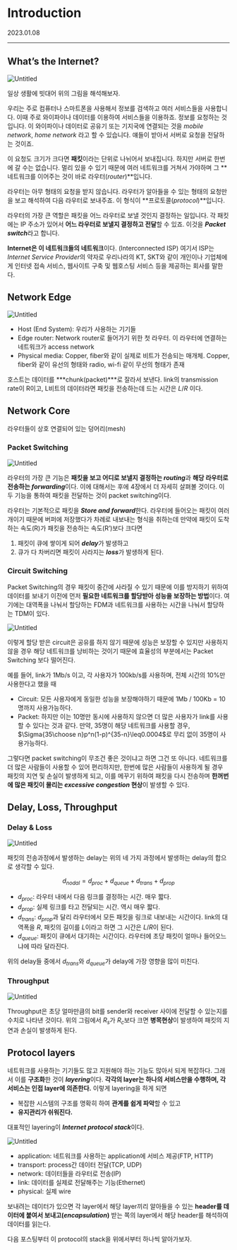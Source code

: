 # Introduction

2023.01.08

---

## What’s the Internet?

![Untitled](Introduction%20f099add838494a62b1922b54feecc714/Untitled.png)

일상 생활에 빗대어 위의 그림을 해석해보자.

우리는 주로 컴퓨터나 스마트폰을 사용해서 정보를 검색하고 여러 서비스들을 사용합니다. 이때 주로 와이파이나 데이터를 이용하여 서비스들을 이용하죠. 정보를 요청하는 것입니다. 이 와이파이나 데이터로 공유기 또는 기지국에 연결되는 것을 *mobile network*, *home network* 라고 할 수 있습니다. 얘들이 받아서 서버로 요청을 전달하는 것이죠.

이 요청도 크기가 크다면 **패킷**이라는 단위로 나뉘어서 보내집니다. 하지만 서버로 한번에 갈 수는 없습니다. 멀리 있을 수 있기 때문에 여러 네트워크를 거쳐서 가야하며 그 **네트워크를 이어주는 것이 바로 라우터(*router*)**입니다. 

라우터는 아무 형태의 요청을 받지 않습니다. 라우터가 알아들을 수 있는 형태의 요청만을 보고 해석하여 다음 라우터로 보내주죠. 이 형식이 **프로토콜(*protocol*)**입니다.

라우터의 가장 큰 역할은 패킷을 어느 라우터로 보낼 것인지 결정하는 일입니다. 각 패킷에는 IP 주소가 있어서 **어느 라우터로 보낼지 결정하고 전달**할 수 있죠. 이것을 ***Packet switch***라고 합니다.

**Internet은 이 네트워크들의 네트워크**이다. (Interconnected ISP) 여기서 ISP는 *Internet Service Provider*의 약자로 우리나라의 KT, SKT와 같이 개인이나 기업체에게 인터넷 접속 서비스, 웹사이트 구축 및 웹호스팅 서비스 등을 제공하는 회사를 말한다.

## Network Edge

![Untitled](Introduction%20f099add838494a62b1922b54feecc714/Untitled%201.png)

- Host (End System): 우리가 사용하는 기기들
- Edge router: Network router로 들어가기 위한 첫 라우터. 이 라우터에 연결하는 네트워크가 access network
- Physical media: Copper, fiber와 같이 실제로 비트가 전송되는 매개체. Copper, fiber와 같이 유선의 형태와 radio, wi-fi 같이 무선의 형태가 존재

호스트는 데이터를 ***chunk(packet)***로 잘라서 보낸다. link의 transmission rate이 R이고, L비트의 데이터라면 패킷을 전송하는데 드는 시간은 $L/R$ 이다.

## Network Core

라우터들이 상호 연결되어 있는 덩어리(mesh)

### Packet Switching

![Untitled](Introduction%20f099add838494a62b1922b54feecc714/Untitled%202.png)

라우터의 가장 큰 기능은 **패킷을 보고 어디로 보낼지 결정하는 *routing***과 **해당 라우터로 전송하는 *forwarding***이다. 이에 대해서는 후에 4장에서 더 자세히 살펴볼 것이다. 이 두 기능을 통하여 패킷을 전달하는 것이 packet switching이다. 

라우터는 기본적으로 패킷을 ***Store and forward***한다. 라우터에 들어오는 패킷이 여러개이기 때문에 버퍼에 저장했다가 차례로 내보내는 형식을 취하는데 만약에 패킷이 도착하는 속도(R)가 패킷을 전송하는 속도(R’)보다 크다면

1. 패킷이 큐에 쌓이게 되어 ***delay***가 발생하고
2. 큐가 다 차버리면 패킷이 사라지는 ***loss***가 발생하게 된다.

### Circuit Switching

Packet Switching의 경우 패킷이 중간에 사라질 수 있기 때문에 이를 방지하기 위하여 데이터를 보내기 이전에 먼저 **필요한 네트워크를 할당받아 성능을 보장하는 방법**이다. 여기에는 대역폭을 나눠서 할당하는 FDM과 네트워크를 사용하는 시간을 나눠서 할당하는 TDM이 있다.

![Untitled](Introduction%20f099add838494a62b1922b54feecc714/Untitled%203.png)

이렇게 할당 받은 circuit은 공유를 하지 않기 때문에 성능은 보장할 수 있지만 사용하지 않을 경우 해당 네트워크를 낭비하는 것이기 때문에 효율성의 부분에서는 Packet Switching 보다 떨어진다.

예를 들어, link가 1Mb/s 이고, 각 사용자가 100kb/s를  사용하며, 전체 시간의 10%만 사용한다고 했을 때

- Circuit: 모든 사용자에게 동일한 성능을 보장해야하기 때문에 1Mb / 100Kb = 10명까지 사용가능하다.
- Packet: 하지만 이는 10명만 동시에 사용하지 않으면 더 많은 사용자가 link를 사용할 수 있다는 것과 같다. 만약, 35명이 해당 네트워크를 사용할 경우, $\Sigma{35\choose n}p^n(1-p)^{35-n}\leq0.0004$로 무리 없이 35명이 사용가능하다.

그렇다면 packet switching이 무조건 좋은 것이냐고 하면 그건 또 아니다. 네트워크를 더 많은 사람들이 사용할 수 있어 편리하지만, 한번에 많은 사람들이 사용하게 될 경우 패킷의 지연 및 손실이 발생하게 되고, 이를 메꾸기 위하여 패킷을 다시 전송하며 **한꺼번에 많은 패킷이 몰리는 *excessive congestion* 현상**이 발생할 수 있다.

## Delay, Loss, Throughput

### Delay & Loss

![Untitled](Introduction%20f099add838494a62b1922b54feecc714/Untitled%204.png)

패킷의 전송과정에서 발생하는 delay는 위의 네 가지 과정에서 발생하는 delay의 합으로 생각할 수 있다.

$$
d_{nodal}=d_{proc}+d_{queue}+d_{trans}+d_{prop}
$$

- $d_{proc}$: 라우터 내에서 다음 링크를 결정하는 시간. 매우 짧다.
- $d_{prop}$: 실제 링크를 타고 전달되는 시간. 역시 매우 짧다.
- $d_{trans}$: $d_{prop}$과 달리 라우터에서 모든 패킷을 링크로 내보내는 시간이다. link의 대역폭을 $R$, 패킷의 길이를 $L$이라고 하면 그 시간은 $L/R$이 된다.
- $d_{queue}$: 패킷이 큐에서 대기하는 시간이다. 라우터에 초당 패킷이 얼마나 들어오느냐에 따라 달라진다.

위의 delay들 중에서 $d_{trans}$와 $d_{queue}$가 delay에 가장 영향을 많이 미친다.

### Throughput

![Untitled](Introduction%20f099add838494a62b1922b54feecc714/Untitled%205.png)

Throughput은 초당 얼마만큼의 bit를 sender와 receiver 사이에 전달할 수 있는지를 수치로 나타낸 것이다. 위의 그림에서 $R_s$가 $R_c$보다 크면 **병목현상**이 발생하여 패킷의 지연과 손실이 발생하게 된다. 

## Protocol layers

네트워크를 사용하는 기기들도 많고 지원해야 하는 기능도 많아서 되게 복잡하다. 그래서 이를 **구조화**한 것이 ***layering***이다. **각각의 layer는 하나의 서비스만을 수행하며, 각 서비스는 인접 layer에 의존한다.** 이렇게 layering을 하게 되면

- 복잡한 시스템의 구조를 명확히 하여 **관계를 쉽게 파악**할 수 있고
- **유지관리가 쉬워진다.**

대표적인 layering이 ***Internet protocol stack***이다.

![Untitled](Introduction%20f099add838494a62b1922b54feecc714/Untitled%206.png)

- application: 네트워크를 사용하는 application에 서비스 제공(FTP, HTTP)
- transport: process간 데이터 전달(TCP, UDP)
- network: 데이터들을 라우터로 전송(IP)
- link: 데이터를 실제로 전달해주는 기능(Ethernet)
- physical: 실제 wire

보내려는 데이터가 있으면 각 layer에서 해당 layer끼리 알아들을 수 있는 **header를 데이터에 붙여서 보내고(*encapsulation*)** 받는 쪽의 layer에서 해당 header를 해석하여 데이터를 읽는다.

다음 포스팅부터 이 protocol의 stack을 위에서부터 하나씩 알아가보자.